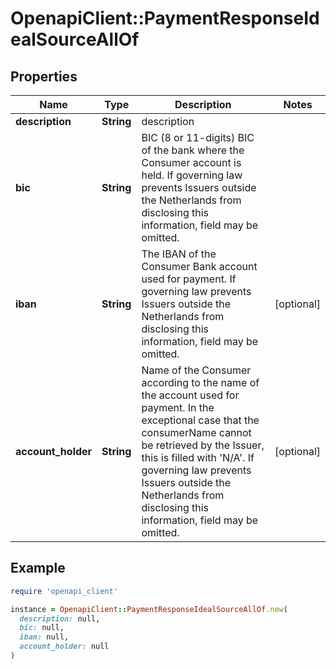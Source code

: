 # OpenapiClient::PaymentResponseIdealSourceAllOf

## Properties

| Name | Type | Description | Notes |
| ---- | ---- | ----------- | ----- |
| **description** | **String** | description |  |
| **bic** | **String** | BIC (8 or 11-digits) BIC of the bank where the Consumer account is held.  If governing law prevents Issuers outside the Netherlands from disclosing this information, field may be omitted.  |  |
| **iban** | **String** | The IBAN of the Consumer Bank account used for payment.  If governing law prevents Issuers outside the Netherlands  from disclosing this information, field may be omitted.  | [optional] |
| **account_holder** | **String** | Name of the Consumer according to the name of the account used for payment.  In the exceptional case that the consumerName cannot be retrieved by the Issuer,  this is filled with &#39;N/A&#39;.  If governing law prevents Issuers outside the Netherlands from disclosing this information, field may be omitted.  | [optional] |

## Example

```ruby
require 'openapi_client'

instance = OpenapiClient::PaymentResponseIdealSourceAllOf.new(
  description: null,
  bic: null,
  iban: null,
  account_holder: null
)
```

